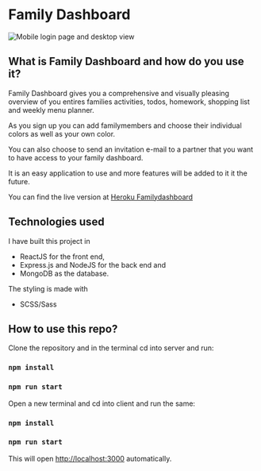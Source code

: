 # Family Dashboard

![Mobile login page and desktop view](/server/client/public/mobile-desktop.png)

## What is Family Dashboard and how do you use it?

Family Dashboard gives you a comprehensive and visually pleasing overview of you entires families activities, todos, homework, shopping list and weekly menu planner.

As you sign up you can add familymembers and choose their individual colors as well as your own color.

You can also choose to send an invitation e-mail to a partner that you want to have access to your family dashboard.

It is an easy application to use and more features will be added to it it the future.

You can find the live version at [Heroku Familydashboard](https://familydashboard.herokuapp.com/)

## Technologies used

I have built this project in 
- ReactJS for the front end, 
- Express.js and NodeJS for the back end and 
- MongoDB as the database.

The styling is made with 
- SCSS/Sass

## How to use this repo?

Clone the repository and in the terminal cd into server and run:

### `npm install`

### `npm run start`

Open a new terminal and cd into client and run the same:

### `npm install`

### `npm run start`

This will open [http://localhost:3000](http://localhost:3000) automatically.
